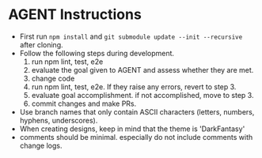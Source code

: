 # AGENT Instructions
- First run `npm install` and `git submodule update --init --recursive` after cloning.
- Follow the following steps during development.
  1. run npm lint, test, e2e
  2. evaluate the goal given to AGENT and assess whether they are met.
  3. change code
  4. run npm lint, test, e2e. If they raise any errors, revert to step 3.
  5. evaluate goal accomplishment. if not accomplished, move to step 3.
  6. commit changes and make PRs.
- Use branch names that only contain ASCII characters (letters, numbers, hyphens, underscores).
- When creating designs, keep in mind that the theme is 'DarkFantasy'
- comments should be minimal. especially do not include comments with change logs.
